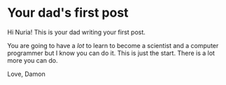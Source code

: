 # Your dad's first post

Hi Nuria!  This is your dad writing your first post.

You are going to have a _lot_ to learn to become a scientist and a computer programmer but I know you can do it.  This is just the start.  There is a lot more you can do.

Love,
Damon
